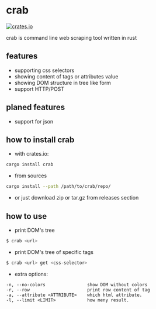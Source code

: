 # crab
[![crates.io](https://img.shields.io/crates/v/html5ever.svg)](https://crates.io/crates/crab)

crab is command line web scraping tool written in rust
## features
  - supporting css selectors
  - showing content of tags or attributes value
  - showing DOM structure in tree like form
  - support HTTP/POST
## planed features
  - support for json
## how to install crab
  - with crates.io:
```bash
cargo install crab
```
  - from sources
```bash
cargo install --path /path/to/crab/repo/
```
  - or just download zip or tar.gz from releases section
## how to use
  - print DOM's tree
```bash
$ crab <url>
```
  - print DOM's tree of specific tags
```bash
$ crab <url> get <css-selector>
```
  - extra options:
```
-n, --no-colors                show DOM without colors
-r, --row                      print row content of tag
-a, --attribute <ATTRIBUTE>    which html attribute.
-l, --limit <LIMIT>            how meny result.
```
